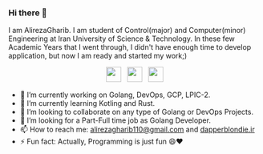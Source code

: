 ### Hi there 👋
I am AlirezaGharib. I am student of Control(major) and Computer(minor) Engineering at Iran University of Science & Technology. In these few Academic Years that I went
through, I didn't have enough time to develop application, but now I am ready and started my work;)

<p align='center'>
<a href="https://twitter.com/DapperBlondie"><img height="30" src="https://github.com/WaylonWalker/WaylonWalker/blob/main/icon/twitter.png?raw=true"></a>&nbsp;&nbsp;
<a href="https://instagram.com/alirezagharib110"><img height="30" src="https://github.com/WaylonWalker/WaylonWalker/blob/main/icon/instagram.jpg?raw=true"></a>&nbsp;&nbsp;
<a href="https://www.linkedin.com/in/alireza-gharib/"><img height="30" src="https://github.com/WaylonWalker/WaylonWalker/blob/main/icon/linkedin.png?raw=true"></a>
</p>

- 🔭 I’m currently working on Golang, DevOps, GCP, LPIC-2.
- 🌱 I’m currently learning Kotling and Rust.
- 👯 I’m looking to collaborate on any type of Golang or DevOps Projects.
- 🤔 I’m looking for a Part-Full time job as Golang Developer.
- 📫 How to reach me: alirezagharib110@gmail.com and [dapperblondie.ir](dapperblondie.github.io)
- ⚡ Fun fact: Actually, Programming is just fun 😄♥

